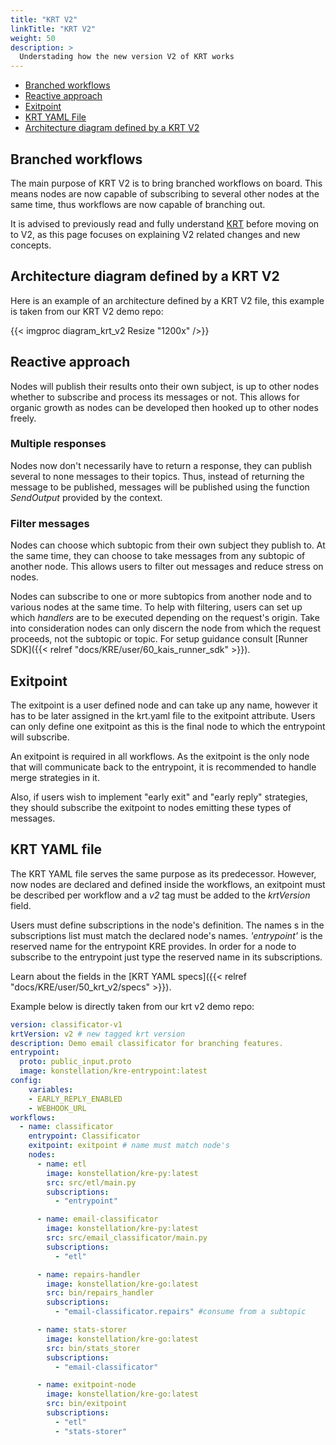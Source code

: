 ```yaml
---
title: "KRT V2"
linkTitle: "KRT V2"
weight: 50
description: >
  Understading how the new version V2 of KRT works
---
```


- [Branched workflows](#branched-workflows)
- [Reactive approach](#reactive-approach)
- [Exitpoint](#exitpoint)
- [KRT YAML File](#krt-yaml-file)
- [Architecture diagram defined by a KRT V2](#architecture-diagram-defined-by-a-krt-v2)

## Branched workflows

The main purpose of KRT V2 is to bring branched workflows on board. This means nodes are now capable
of subscribing to several other nodes at the same time, thus workflows are now capable of branching out.

It is advised to previously read and fully understand [KRT](../40_krt) before moving on to V2, as this
page focuses on explaining V2 related changes and new concepts.

## Architecture diagram defined by a KRT V2

Here is an example of an architecture defined by a KRT V2 file, this example is taken from our KRT V2 demo repo:

{{< imgproc diagram_krt_v2 Resize "1200x" />}}

## Reactive approach

Nodes will publish their results onto their own subject, is up to other nodes whether to subscribe
and process its messages or not. This allows for organic growth as nodes can be developed then hooked
up to other nodes freely.

### Multiple responses

Nodes now don't necessarily have to return a response, they can publish several to none messages to their topics.
Thus, instead of returning the message to be published, messages will be published using the function
_SendOutput_ provided by the context.

### Filter messages

Nodes can choose which subtopic from their own subject they publish to. At the same time, they can
choose to take messages from any subtopic of another node. This allows users to filter out messages
and reduce stress on nodes.

Nodes can subscribe to one or more subtopics from another node and to various nodes at the same time.
To help with filtering, users can set up which _handlers_ are to be executed depending on the request's origin.
Take into consideration nodes can only discern the node from which the request proceeds,
not the subtopic or topic. For setup guidance consult
[Runner SDK]({{< relref "docs/KRE/user/60_kais_runner_sdk" >}}).

## Exitpoint

The exitpoint is a user defined node and can take up any name, however it has to be later assigned
in the krt.yaml file to the exitpoint attribute. Users can only define one exitpoint as this is the
final node to which the entrypoint will subscribe.

An exitpoint is required in all workflows. As the exitpoint is the only node that will communicate
back to the entrypoint, it is recommended to handle merge strategies in it.

Also, if users wish to implement "early exit" and "early reply" strategies, they should subscribe
the exitpoint to nodes emitting these types of messages.

## KRT YAML file

The KRT YAML file serves the same purpose as its predecessor. However, now nodes are declared and
defined inside the workflows, an exitpoint must be described per workflow and a _v2_ tag must be
added to the _krtVersion_ field.

Users must define subscriptions in the node's definition. The names s in the subscriptions list must
match the declared node's names. _'entrypoint'_ is the reserved name for the entrypoint KRE provides.
In order for a node to subscribe to the entrypoint just type the reserved name in its subscriptions.

Learn about the fields in the [KRT YAML specs]({{< relref "docs/KRE/user/50_krt_v2/specs" >}}).

Example below is directly taken from our krt v2 demo repo:

```yaml
version: classificator-v1
krtVersion: v2 # new tagged krt version
description: Demo email classificator for branching features.
entrypoint:
  proto: public_input.proto
  image: konstellation/kre-entrypoint:latest
config:
    variables:
    - EARLY_REPLY_ENABLED
    - WEBHOOK_URL
workflows:
  - name: classificator
    entrypoint: Classificator
    exitpoint: exitpoint # name must match node's
    nodes:
      - name: etl
        image: konstellation/kre-py:latest
        src: src/etl/main.py
        subscriptions:
          - "entrypoint"

      - name: email-classificator
        image: konstellation/kre-py:latest
        src: src/email_classificator/main.py
        subscriptions:
          - "etl"

      - name: repairs-handler
        image: konstellation/kre-go:latest
        src: bin/repairs_handler
        subscriptions:
          - "email-classificator.repairs" #consume from a subtopic

      - name: stats-storer
        image: konstellation/kre-go:latest
        src: bin/stats_storer
        subscriptions:
          - "email-classificator"

      - name: exitpoint-node
        image: konstellation/kre-go:latest
        src: bin/exitpoint
        subscriptions:
          - "etl"
          - "stats-storer"
```
